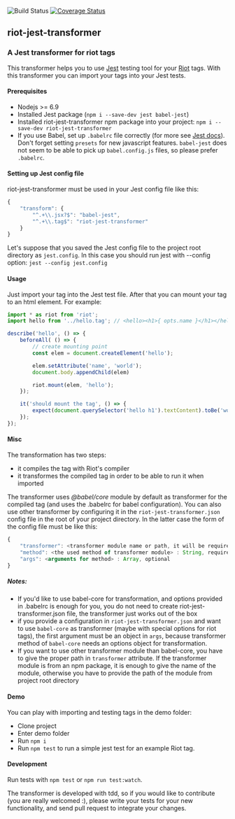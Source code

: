 ![Build Status](https://travis-ci.org/tompascall/riot-jest-transformer.svg?branch=master) [![Coverage Status](https://coveralls.io/repos/github/tompascall/riot-jest-transformer/badge.svg?branch=master)](https://coveralls.io/github/tompascall/riot-jest-transformer?branch=master)

## riot-jest-transformer

### A Jest transformer for riot tags

This transformer helps you to use [Jest](https://facebook.github.io/jest/) testing tool for your [Riot](http://riotjs.com/) tags. With this transformer you can import your tags into your Jest tests.

#### Prerequisites

- Nodejs >= 6.9
- Installed Jest package (`npm i --save-dev jest babel-jest`)
- Installed riot-jest-transformer npm package into your project: `npm i --save-dev riot-jest-transformer`
- If you use Babel, set up `.babelrc` file correctly (for more see [Jest docs](https://facebook.github.io/jest/docs/getting-started.html#additional-configuration)). Don't forget setting `presets` for new javascript features. `babel-jest` does not seem to be able to pick up `babel.config.js` files, so please prefer `.babelrc`.

#### Setting up Jest config file

riot-jest-transformer must be used in your Jest config file like this:

```js
{
    "transform": {
        "^.+\\.jsx?$": "babel-jest",
        "^.+\\.tag$": "riot-jest-transformer"
    }
}
```

Let's suppose that you saved the Jest config file to the project root directory as `jest.config`. In this case you should run jest with --config option: `jest --config jest.config`

#### Usage

Just import your tag into the Jest test file. After that you can mount your tag to an html element. For example:

```js
import * as riot from 'riot';
import hello from '../hello.tag'; // <hello><h1>{ opts.name }</h1></hello>

describe('hello', () => {
    beforeAll( () => {
        // create mounting point
        const elem = document.createElement('hello');

        elem.setAttribute('name', 'world');
        document.body.appendChild(elem)

        riot.mount(elem, 'hello');
    });

    it('should mount the tag', () => {
        expect(document.querySelector('hello h1').textContent).toBe('world');
    });
});
```

#### Misc

The transformation has two steps:
- it compiles the tag with Riot's compiler
- it transformes the compiled tag in order to be able to run it when imported

The transformer uses *@babel/core* module by default as transformer for the compiled tag (and uses the .babelrc for babel configuration). You can also use other transformer by configuring it in the `riot-jest-transformer.json` config file in the root of your project directory. In the latter case the form of the config file must be like this:

```js
{
    "transformer": <transformer module name or path, it will be required by Jest> : String, required
    "method": <the used method of transformer module> : String, required
    "args": <arguments for method> : Array, optional
}
```

##### Notes:

- If you'd like to use babel-core for transformation, and options provided in .babelrc is enough for you, you do not need to create riot-jest-transformer.json file, the transformer just works out of the box
- if you provide a configuration in `riot-jest-transformer.json` and want to use `babel-core` as transformer (maybe with special options for riot tags), the first argument must be an object in `args`, because transformer method of `babel-core` needs an options object for transformation.
- If you want to use other transformer module than babel-core, you have to give the proper path in `transformer` attribute. If the transformer module is from an npm package, it is enough to give the name of the module, otherwise you have to provide the path of the module from project root directory

#### Demo

You can play with importing and testing tags in the demo folder:

- Clone project
- Enter demo folder
- Run `npm i`
- Run `npm test` to run a simple jest test for an example Riot tag.

#### Development

Run tests with `npm test` or `npm run test:watch`.

The transformer is developed with tdd, so if you would like to contribute (you are really welcomed :), please write your tests for your new functionality, and send pull request to integrate your changes.
